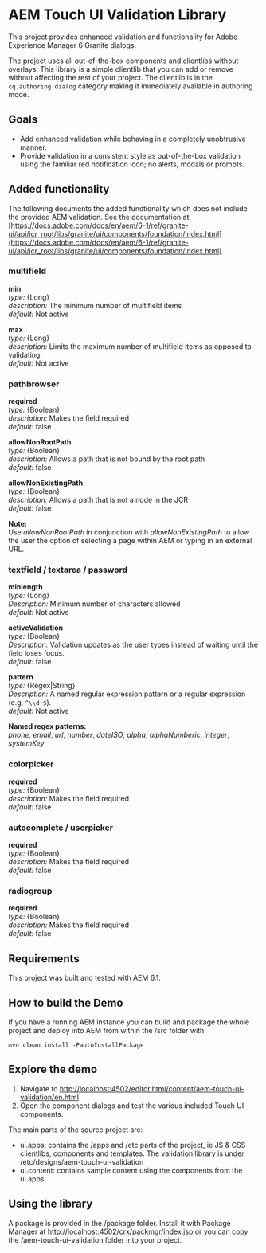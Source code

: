 # AEM Touch UI Validation Library

This project provides enhanced validation and functionality for Adobe Experience Manager 6 Granite dialogs.

The project uses all out-of-the-box components and clientlibs without overlays. This library is a simple clientlib that you can add or remove without affecting the rest of your project. The clientlib is in the `cq.authoring.dialog` category making it immediately available in authoring mode.

## Goals

* Add enhanced validation while behaving in a completely unobtrusive manner.
* Provide validation in a consistent style as out-of-the-box validation using the familiar red notification icon; no alerts, modals or prompts.

## Added functionality

The following documents the added functionality which does not include the provided
AEM validation. See the documentation at [https://docs.adobe.com/docs/en/aem/6-1/ref/granite-ui/api/jcr_root/libs/granite/ui/components/foundation/index.html](https://docs.adobe.com/docs/en/aem/6-1/ref/granite-ui/api/jcr_root/libs/granite/ui/components/foundation/index.html).

### multifield

**min**  
*type:* {Long}  
*description:* The minimum number of multifield items  
*default:* Not active

**max**  
*type:* {Long}  
*description:* Limits the maximum number of multifield items as opposed to validating.  
*default:* Not active

### pathbrowser

**required**  
*type:* {Boolean}  
*description:* Makes the field required  
*default:* false

**allowNonRootPath**  
*type:* {Boolean}  
*description:* Allows a path that is not bound by the root path  
*default:* false

**allowNonExistingPath**  
*type:* {Boolean}  
*description:* Allows a path that is not a node in the JCR  
*default:* false

**Note:**  
Use *allowNonRootPath* in conjunction with *allowNonExistingPath* to allow the
user the option of selecting a page within AEM or typing in an external URL.

### textfield / textarea / password

**minlength**  
*type:* {Long}  
*Description:* Minimum number of characters allowed  
*default:* Not active

**activeValidation**  
*type:* {Boolean}  
*Description:* Validation updates as the user types instead of waiting until the field loses focus.  
*default:* false

**pattern**  
*type:* {Regex|String}  
*Description:* A named regular expression pattern or a regular expression (e.g. `^\\d+$`).  
*default:* Not active

**Named regex patterns:**  
*phone*, *email*, *url*, *number*, *dateISO*, *alpha*, *alphaNumberic*, *integer*, *systemKey*

### colorpicker

**required**  
*type:* {Boolean}  
*description:* Makes the field required  
*default:* false

### autocomplete / userpicker

**required**  
*type:* {Boolean}  
*description:* Makes the field required  
*default:* false

### radiogroup

**required**  
*type:* {Boolean}  
*description:* Makes the field required  
*default:* false

## Requirements

This project was built and tested with AEM 6.1.

## How to build the Demo

If you have a running AEM instance you can build and package the whole project and deploy into AEM from within the /src folder with: 

    mvn clean install -PautoInstallPackage

## Explore the demo

1. Navigate to [http://localhost:4502/editor.html/content/aem-touch-ui-validation/en.html](http://localhost:4502/editor.html/content/aem-touch-ui-validation/en.html)
2. Open the component dialogs and test the various included Touch UI components.

The main parts of the source project are:

* ui.apps: contains the /apps and /etc parts of the project, ie JS & CSS clientlibs, components and templates. The validation library is under /etc/designs/aem-touch-ui-validation
* ui.content: contains sample content using the components from the ui.apps. 

## Using the library

A package is provided in the /package folder. Install it with Package Manager at [http://localhost:4502/crx/packmgr/index.jsp](http://localhost:4502/crx/packmgr/index.jsp) or you can copy the /aem-touch-ui-validation folder into your project.
